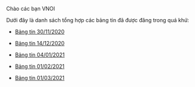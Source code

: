 Chào các bạn VNOI

Dưới đây là danh sách tổng hợp các bảng tin đã được đăng trong quá khứ:

* [Bảng tin 30/11/2020](https://vnoi.info/wiki/news-bulletin/b%E1%BA%A3ng-tin-30112020.md)

* [Bảng tin 14/12/2020](https://vnoi.info/wiki/news-bulletin/b%E1%BA%A3ng-tin-14122020.md)

* [Bảng tin 04/01/2021](https://vnoi.info/wiki/news-bulletin/b%E1%BA%A3ng-tin-04012021.md)

* [Bảng tin 01/02/2021](https://vnoi.info/wiki/news-bulletin/b%E1%BA%A3ng-tin-04032021.md)

* [Bảng tin 01/03/2021](https://vnoi.info/wiki/news-bulletin/b%E1%BA%A3ng-tin-01032021.md)
